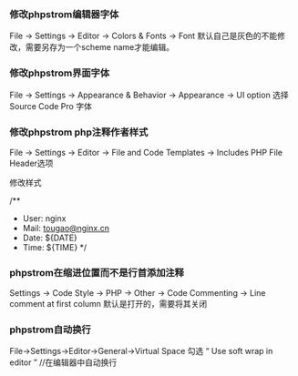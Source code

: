 ### 修改phpstrom编辑器字体

File -> Settings -> Editor -> Colors & Fonts -> Font
默认自己是灰色的不能修改，需要另存为一个scheme name才能编辑。

### 修改phpstrom界面字体

File -> Settings -> Appearance & Behavior -> Appearance -> UI option
选择 Source Code Pro 字体

### 修改phpstrom php注释作者样式
File -> Settings -> Editor -> File and Code Templates -> Includes
PHP File Header选项

修改样式

/**
 * User: nginx
 * Mail: tougao@nginx.cn
 * Date: ${DATE}
 * Time: ${TIME}
 */

### phpstrom在缩进位置而不是行首添加注释

Settings -> Code Style -> PHP -> Other -> Code Commenting -> Line comment at first column
默认是打开的，需要将其关闭

### phpstrom自动换行
File->Settings->Editor->General->Virtual Space
勾选 “ Use soft wrap in editor ” //在编辑器中自动换行